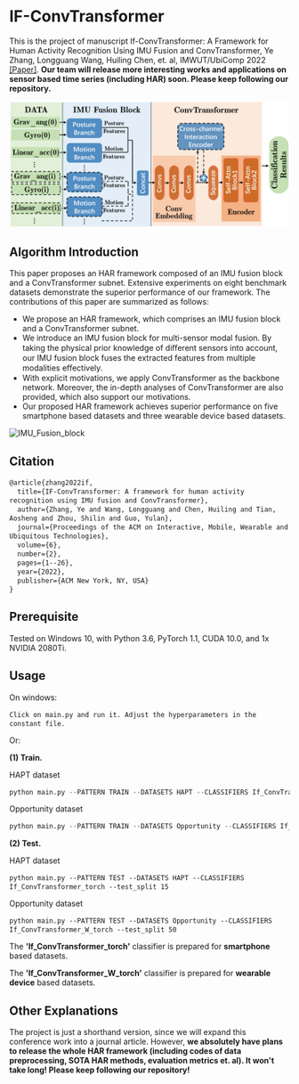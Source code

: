 # IF-ConvTransformer
This is the project of manuscript If-ConvTransformer: A Framework for Human Activity Recognition Using IMU Fusion and ConvTransformer, Ye Zhang, Longguang Wang, Huiling Chen, et. al, IMWUT/UbiComp 2022 [[Paper]](https://dl.acm.org/doi/pdf/10.1145/3534584). **Our team will release more interesting works and applications on sensor based time series (including HAR) soon. Please keep following our repository.**

![architechture](If_ConvTransformer_archi.png)

## Algorithm Introduction

This paper proposes an HAR framework composed of an IMU fusion block and a ConvTransformer subnet. Extensive experiments on eight benchmark datasets demonstrate the superior  performance of our framework. The contributions of this paper are summarized as follows:

- We propose an HAR framework, which comprises an IMU fusion block and a ConvTransformer subnet.
- We introduce an IMU fusion block for multi-sensor modal fusion. By taking the physical prior knowledge of  diﬀerent sensors into account, our IMU fusion block fuses the extracted features from multiple modalities eﬀectively.
- With explicit motivations, we apply ConvTransformer as the backbone network. Moreover, the in-depth  analyses of ConvTransformer are also provided, which also support our motivations.
- Our proposed HAR framework achieves superior performance on five smartphone based datasets and three wearable device based datasets.

![IMU_Fusion_block](IMU_Fusion_block.png)

## Citation

```
@article{zhang2022if,
  title={IF-ConvTransformer: A framework for human activity recognition using IMU fusion and ConvTransformer},
  author={Zhang, Ye and Wang, Longguang and Chen, Huiling and Tian, Aosheng and Zhou, Shilin and Guo, Yulan},
  journal={Proceedings of the ACM on Interactive, Mobile, Wearable and Ubiquitous Technologies},
  volume={6},
  number={2},
  pages={1--26},
  year={2022},
  publisher={ACM New York, NY, USA}
}
```

## Prerequisite

Tested on Windows 10, with Python 3.6, PyTorch 1.1, CUDA 10.0, and 1x NVIDIA 2080Ti.

## Usage

On windows:

```
Click on main.py and run it. Adjust the hyperparameters in the constant file.
```

Or:

**(1) Train.**

HAPT dataset

```python
python main.py --PATTERN TRAIN --DATASETS HAPT --CLASSIFIERS If_ConvTransformer_torch --BATCH_SIZE 128 --EPOCH 30 --LR 0.0002 --test_split 15
```

Opportunity dataset

```python
python main.py --PATTERN TRAIN --DATASETS Opportunity --CLASSIFIERS If_ConvTransformer_W_torch --BATCH_SIZE 64 --EPOCH 100 --LR 0.0005 --test_split 50
```

**(2) Test.**

HAPT dataset

```
python main.py --PATTERN TEST --DATASETS HAPT --CLASSIFIERS If_ConvTransformer_torch --test_split 15
```

Opportunity dataset

```
python main.py --PATTERN TEST --DATASETS Opportunity --CLASSIFIERS If_ConvTransformer_W_torch --test_split 50
```

The **'If_ConvTransformer_torch'** classifier is prepared for **smartphone** based datasets.

The **'If_ConvTransformer_W_torch'** classifier is prepared for **wearable device** based datasets.

## Other Explanations

The project is just a shorthand version, since we will expand this conference work into a journal article. However, **we absolutely have plans to release the whole HAR framework (including codes of data preprocessing, SOTA HAR methods, evaluation metrics et. al). It won't take long! Please keep following our repository!**